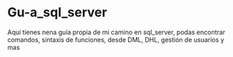 # Gu-a_sql_server
Aquí tienes nena guía propia de mi camino en sql_server, podas encontrar comandos, sintaxis de funciones, desde DML, DHL, gestión de usuarios y mas
